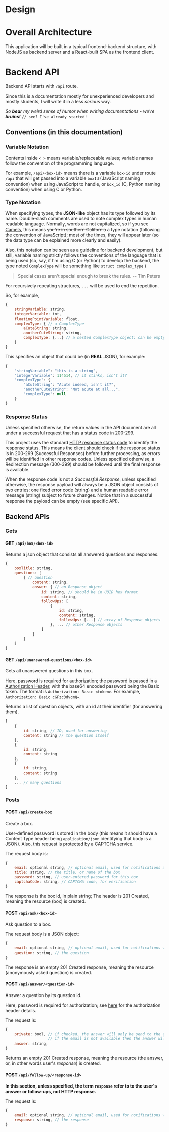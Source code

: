 Design
======

# Overall Architecture

This application will be built in a typical frontend-backend structure, 
with NodeJS as backend server and a React-built SPA as the frontend client.

# Backend API

Backend API starts with `/api` route.

Since this is a documentation mostly for unexperienced developers and mostly students, I will write it in a less *serious* way.

*So **bear** my weird sense of humor when writing documentations - we're **bruins!***  `// see? I've already started!`

## Conventions (in this documentation)

### Variable Notation

Contents inside `< >` means variable/replaceable values; variable names follow the convention of the programming language.

For example, `/api/<box-id>` means there is a variable `box-id` under route `/api` that will get passed into a variable `boxId` (JavaScript naming convention) when using JavaScript to handle, or `box_id` (C, Python naming convention) when using C or Python.

### Type Notation

When specifying types, the **JSON-like** object has its type followed by its name. Double-slash comments are used to note complex types in human readable language. Normally, words are not capitalized, so if you see [Camels](https://en.wikipedia.org/wiki/Camel_case), this means ~~you're in southern California~~ a type notation (following the convention of JavaScript); most of the times, they will appear later (so the data type can be explained more clearly and easily). 

Also, this notation can be seen as a guideline for backend development, but still, variable naming strictly follows the conventions of the language that is being used (so, say, if I'm using C (or Python) to develop the backend, the type noted `ComplexType` will be something like `struct complex_type` )

> Special cases aren't special enough to break the rules.
> -- Tim Peters

For recursively repeating structures, `...` will be used to end the repetition.

So, for example,
```JavaScript
{
    stringVariable: string,
    integerVariable: int,
    floatingPointVariable: float,
    complexType: { // a ComplexType
        aCuteString: string,
        anotherCuteString: string,
        complexType: {...} // a nested ComplexType object; can be empty
    }
}
```

This specifies an object that could be (in **REAL** JSON), for example:

```JavaScript
{
    "stringVariable": "this is a string",
    "integerVariable": 114514, // it stinks, isn't it?
    "complexType": {
        "aCuteString": "Acute indeed, isn't it?",
        "anotherCuteString": "Not acute at all...",
        "complexType": null
    }
}
```
### Response Status

Unless specified otherwise, the return values in the API document are all under a successful request that has a status code in 200-299.

This project uses the standard [HTTP response status code](https://developer.mozilla.org/en-US/docs/Web/HTTP/Status) to identify the response status. This means the client should check if the response status is in 200-299 (Successful Responses) before further processing, as errors will be identified in other response codes. Unless specified otherwise, a Redirection message (300-399) should be followed until the final response is available. 

When the response code is not a *Successful Response*, unless specified otherwise, the response payload will always be a JSON object consists of two entries: one fixed error code (string) and a human readable error message (string) subject to future changes. Notice that in a successful response the payload can be empty (see specific API).

## Backend APIs

### Gets

#### GET `/api/box/<box-id>`

Returns a json object that consists all answered questions and responses.

```JavaScript
{
    boxTitle: string,
    questions: [
        { // question
            content: string,
            answer: { // an Response object
                id: string, // should be in UUID hex format
                content: string,
                followUps: [
                    {
                        id: string,
                        content: string,
                        followUps: [...] // array of Response objects
                    }, ... // other Response objects
                ]
            }
        }
    ]
}
```

#### GET `/api/unanswered-questions/<box-id>`

Gets all unanswered questions in this box.

Here, password is required for authorization; the password is passed in a [Authorization Header](https://developer.mozilla.org/en-US/docs/Web/HTTP/Headers/Authorization), with the base64 encoded password being the Basic token. The format is `Authorization: Basic <token>`. For example, `Authorization: Basic cGFzc3dvcmQ=`. 

Returns a list of question objects, with an id at their identifier (for answering them).

```JavaScript
[
    {
        id: string, // ID, used for answering
        content: string // the question itself
    },
    {
        id: string,
        content: string
    },
    {
        id: string,
        content: string
    },
    ... // many questions
]
```

### Posts

#### POST `/api/create-box`

Create a box. 

User-defined password is stored in the body (this means it should have a Content Type header being `application/json` identifying that body is a JSON). Also, this request is protected by a CAPTCHA service.

The request body is:

```JavaScript
{
    email: optional string, // optional email, used for notifications and saving passwords.
    title: string, // the title, or name of the box
    password: string, // user-entered password for this box
    captchaCode: string, // CAPTCHA code, for verification
}
```

The response is the box id, in plain string; The header is 201 Created, meaning the resource (box) is created.

#### POST `/api/ask/<box-id>`

Ask question to a box.

The request body is a JSON object:

```JavaScript
{
    email: optional string, // optional email, used for notifications when question is answered
    question: string, // the question
}
```

The response is an empty 201 Created response, meaning the resource (anonymously asked question) is created.

#### POST `/api/answer/<question-id>`

Answer a question by its question id.

Here, password is required for authorization; see [here](#get-apiunanswered-questionsbox-id) for the authorization header details.

The request is:

```JavaScript
{
    private: bool, // if checked, the answer will only be send to the asker (via email); 
                   // if the email is not available then the answer will be discarded.
    answer: string,
}
```

Returns an empty 201 Created response, meaning the resource (the answer, or, in other words user's *response*) is created.

#### POST `/api/follow-up/<response-id>`

**In this section, unless specified, the term `response` refer to to the user's answer or follow-ups, not HTTP response.**

The request is:
```JavaScript
{
    email: optional string, // optional email, used for notifications when question is answered
    response: string, // the response
}
```
